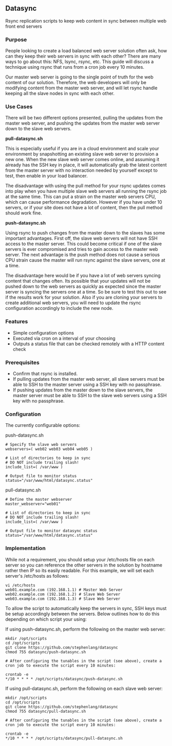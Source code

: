 ## Datasync

Rsync replication scripts to keep web content in sync between multiple web front end servers


### Purpose

People looking to create a load balanced web server solution often ask, how can they keep their web servers in sync with each other? There are many ways to go about this: NFS, lsync, rsync, etc. This guide will discuss a technique using rsync that runs from a cron job every 10 minutes.

Our master web server is going to the single point of truth for the web content of our solution. Therefore, the web developers will only be modifying content from the master web server, and will let rsync handle keeping all the slave nodes in sync with each other.


### Use Cases

There will be two different options presented, pulling the updates from the master web server, and pushing the updates from the master web server down to the slave web servers.

<strong>pull-datasync.sh</strong>

This is especially useful if you are in a cloud environment and scale your environment by snapshotting an existing slave web server to provision a new one. When the new slave web server comes online, and assuming it already has the SSH key in place, it will automatically grab the latest content from the master server with no interaction needed by yourself except to test, then enable in your load balancer.

The disadvantage with using the pull method for your rsync updates comes into play when you have multiple slave web servers all running the rsync job at the same time. This can put a strain on the master web servers CPU, which can cause performance degradation. However if you have under 10 servers, or if your site does not have a lot of content, then the pull method should work fine.

<strong>push-datasync.sh</strong>

Using rsync to push changes from the master down to the slaves has some important advantages. First off, the slave web servers will not have SSH access to the master server. This could become critical if one of the slave servers is ever compromised and tries to gain access to the master web server. The next advantage is the push method does not cause a serious CPU strain cause the master will run rsync against the slave servers, one at a time.

The disadvantage here would be if you have a lot of web servers syncing content that changes often. Its possible that your updates will not be pushed down to the web servers as quickly as expected since the master server is syncing the servers one at a time. So be sure to test this out to see if the results work for your solution. Also if you are cloning your servers to create additional web servers, you will need to update the rsync configuration accordingly to include the new node.


### Features

- Simple configuration options
- Executed via cron on a interval of your choosing
- Outputs a status file that can be checked remotely with a HTTP content check


### Prerequisites

- Confirm that rsync is installed.
- If pulling updates from the master web server, all slave servers must be able to SSH to the master server using a SSH key with no passphrase.
- If pushing updates from the master down to the slave servers, the master server must be able to SSH to the slave web servers using a SSH key with no passphrase.


### Configuration

The currently configurable options:

push-datasync.sh

	# Specify the slave web servers
	webservers=( web02 web03 web04 web05 )

	# List of directories to keep in sync
	# DO NOT include trailing slash!
	include_list=( /var/www )

	# Output file to monitor status
	status="/var/www/html/datasync.status"


pull-datasync.sh

	# Define the master webserver
	master_webserver="web01"

	# List of directories to keep in sync
	# DO NOT include trailing slash!
	include_list=( /var/www )

	# Output file to monitor datasync status
	status="/var/www/html/datasync.status"


### Implementation

While not a requirement, you should setup your /etc/hosts file on each server so you can reference the other servers in the solution by hostname rather then IP so its easily readable.  For this example, we will set each server's /etc/hosts as follows:

	vi /etc/hosts
	web01.example.com (192.168.1.1) # Master Web Server
	web02.example.com (192.168.1.2) # Slave Web Server
	web03.example.com (192.168.1.3) # Slave Web Server

To allow the script to automatically keep the servers in sync, SSH keys must be setup accordingly between the servers.  Below outlines how to do this depending on which script your using:

If using push-datasync.sh, perform the following on the master web server:

	mkdir /opt/scripts
	cd /opt/scripts
	git clone https://github.com/stephenlang/datasync
	chmod 755 datasync/push-datasync.sh

	# After configuring the tunables in the script (see above), create a cron job to execute the script every 10 minutes:

	crontab -e
	*/10 * * * * /opt/scripts/datasync/push-datasync.sh

If using pull-datasync.sh, perform the following on each slave web server:

	mkdir /opt/scripts
	cd /opt/scripts
	git clone https://github.com/stephenlang/datasync
	chmod 755 datasync/pull-datasync.sh

	# After configuring the tunables in the script (see above), create a cron job to execute the script every 10 minutes:

	crontab -e
	*/10 * * * * /opt/scripts/datasync/pull-datasync.sh
